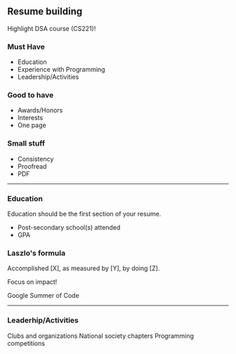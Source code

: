 ## Resume building

Highlight DSA course (CS221)!

### Must Have
- Education
- Experience with Programming
- Leadership/Activities

### Good to have
- Awards/Honors
- Interests
- One page

### Small stuff
- Consistency
- Proofread
- PDF

---
### Education

Education should be the first section of your resume.

- Post-secondary school(s) attended
- GPA

### Laszlo's formula

Accomplished [X], as measured by [Y], by doing [Z].

Focus on impact! 



Google Summer of Code

---

### Leaderhip/Activities

Clubs and organizations
National society chapters
Programming competitions

